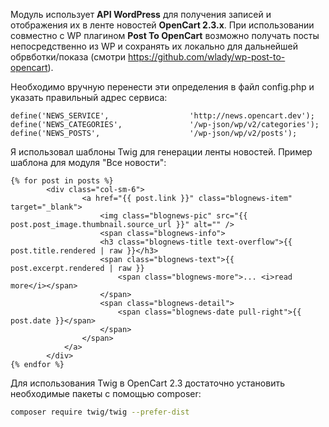 Модуль использует **API WordPress** для получения записей и отображения их в ленте новостей **OpenCart 2.3.x**.
При использовании совместно с WP плагином **Post To OpenCart** возможно получать посты непосредственно из WP
и сохранять их локально для дальнейшей обрвботки/показа (смотри https://github.com/wlady/wp-post-to-opencart).

Необходимо вручную перенести эти определения в файл config.php и указать правильный адрес сервиса:
```
define('NEWS_SERVICE',                  'http://news.opencart.dev');
define('NEWS_CATEGORIES',               '/wp-json/wp/v2/categories');
define('NEWS_POSTS',                    '/wp-json/wp/v2/posts');
```

Я использовал шаблоны Twig для генерации ленты новостей. Пример шаблона для модуля "Все новости":
```
{% for post in posts %}
        <div class="col-sm-6">
                <a href="{{ post.link }}" class="blognews-item" target="_blank">
                    <img class="blognews-pic" src="{{ post.post_image.thumbnail.source_url }}" alt="" />
                    <span class="blognews-info">
                    <h3 class="blognews-title text-overflow">{{ post.title.rendered | raw }}</h3>
                    <span class="blognews-text">{{ post.excerpt.rendered | raw }}
                        <span class="blognews-more">... <i>read more</i></span>
                    </span>
                    <span class="blognews-detail">
                        <span class="blognews-date pull-right">{{ post.date }}</span>
                    </span>
                </span>
            </a>
        </div>
{% endfor %}
```

Для использования Twig в OpenCart 2.3 достаточно установить необходимые пакеты с помощью composer:

```sh
composer require twig/twig --prefer-dist
```